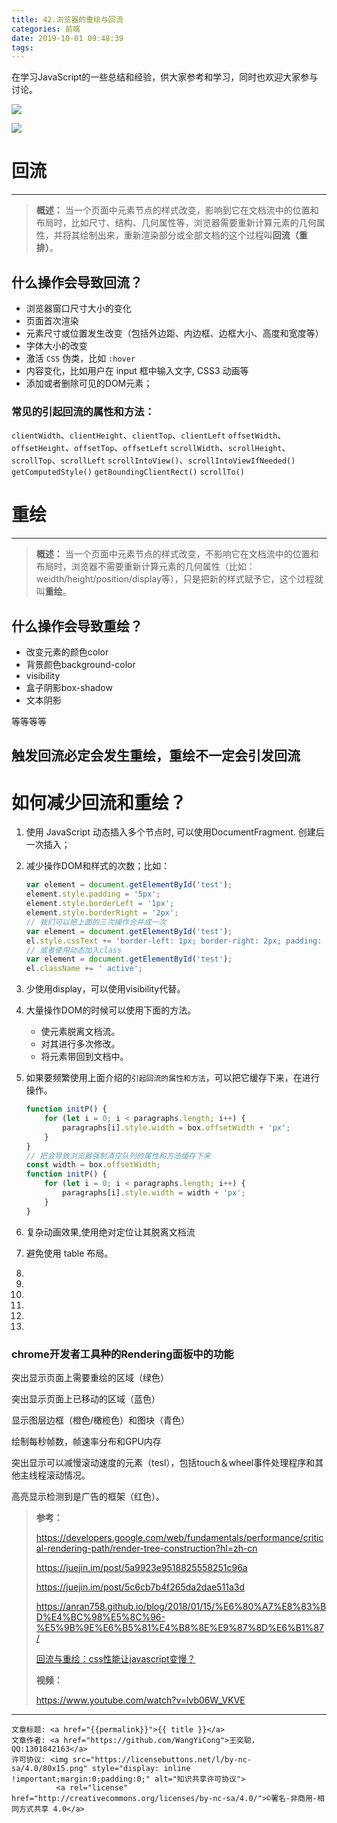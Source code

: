 ```yaml
---
title: 42.浏览器的重绘与回流
categories: 前端
date: 2019-10-01 09:48:39
tags:
---
```

在学习JavaScript的一些总结和经验，供大家参考和学习，同时也欢迎大家参与讨论。

<!--more-->

![](https://user-gold-cdn.xitu.io/2018/12/10/16798b8d839a7d6d?imageslim)

![](https://anran758.github.io/blog/2018/01/15/%E6%80%A7%E8%83%BD%E4%BC%98%E5%8C%96-%E5%9B%9E%E6%B5%81%E4%B8%8E%E9%87%8D%E6%B1%87/Mozilla.gif)



# 回流
----------------
> **概述：** 当一个页面中元素节点的样式改变，影响到它在文档流中的位置和布局时，比如尺寸、结构、几何属性等，浏览器需要重新计算元素的几何属性，并将其绘制出来，重新渲染部分或全部文档的这个过程叫**回流（重排）**。

## 什么操作会导致回流？

- 浏览器窗口尺寸大小的变化
- 页面首次渲染
- 元素尺寸或位置发生改变（包括外边距、内边框、边框大小、高度和宽度等）
- 字体大小的改变
- 激活 `CSS` 伪类，比如 `:hover`
- 内容变化，比如用户在 input 框中输入文字, CSS3 动画等
- 添加或者删除可见的DOM元素；

### 常见的引起回流的属性和方法：

`clientWidth`、`clientHeight`、`clientTop`、`clientLeft`
`offsetWidth`、`offsetHeight`、`offsetTop`、`offsetLeft`
`scrollWidth`、`scrollHeight`、`scrollTop`、`scrollLeft`
`scrollIntoView()`、`scrollIntoViewIfNeeded()`
`getComputedStyle()`
`getBoundingClientRect()`
`scrollTo()`

# 重绘
--------------------
> **概述：** 当一个页面中元素节点的样式改变，不影响它在文档流中的位置和布局时，浏览器不需要重新计算元素的几何属性（比如：weidth/height/position/display等），只是把新的样式赋予它，这个过程就叫**重绘**。

## 什么操作会导致重绘？

- 改变元素的颜色color
- 背景颜色background-color
- visibility
- 盒子阴影box-shadow
- 文本阴影

等等等等

## 触发回流必定会发生重绘，重绘不一定会引发回流

# 如何减少回流和重绘？



1. 使用 JavaScript 动态插入多个节点时, 可以使用DocumentFragment. 创建后一次插入；

2. 减少操作DOM和样式的次数；比如：

   ```javascript
   var element = document.getElementById('test');
   element.style.padding = '5px';
   element.style.borderLeft = '1px';
   element.style.borderRight = '2px';
   // 我们可以把上面的三次操作合并成一次
   var element = document.getElementById('test');
   el.style.cssText += 'border-left: 1px; border-right: 2px; padding: 5px;';
   // 或者使用动态加入class
   var element = document.getElementById('test');
   el.className += ' active';
   ```

   

3. 少使用display，可以使用visibility代替。

4. 大量操作DOM的时候可以使用下面的方法。

   - 使元素脱离文档流。
   - 对其进行多次修改。
   - 将元素带回到文档中。

5. 如果要频繁使用上面介绍的`引起回流的属性和方法`，可以把它缓存下来，在进行操作。

   ```javascript
   function initP() {
       for (let i = 0; i < paragraphs.length; i++) {
           paragraphs[i].style.width = box.offsetWidth + 'px';
       }
   }
   // 把会导致浏览器强制清空队列的属性和方法缓存下来
   const width = box.offsetWidth;
   function initP() {
       for (let i = 0; i < paragraphs.length; i++) {
           paragraphs[i].style.width = width + 'px';
       }
   }
   ```

   

6. 复杂动画效果,使用绝对定位让其脱离文档流

7. 避免使用 table 布局。

8. 

9. 

10. 

11. 

12. 

13. 


### chrome开发者工具种的Rendering面板中的功能

突出显示页面上需要重绘的区域（绿色）

突出显示页面上已移动的区域（蓝色）

显示图层边框（橙色/橄榄色）和图块（青色）

绘制每秒帧数，帧速率分布和GPU内存

突出显示可以减慢滚动速度的元素（tesl），包括touch＆wheel事件处理程序和其他主线程滚动情况。

高亮显示检测到是广告的框架（红色）。	

> **参考：**
>
> <https://developers.google.com/web/fundamentals/performance/critical-rendering-path/render-tree-construction?hl=zh-cn>
>
> <https://juejin.im/post/5a9923e9518825558251c96a>
>
> <https://juejin.im/post/5c6cb7b4f265da2dae511a3d>
>
> <https://anran758.github.io/blog/2018/01/15/%E6%80%A7%E8%83%BD%E4%BC%98%E5%8C%96-%E5%9B%9E%E6%B5%81%E4%B8%8E%E9%87%8D%E6%B1%87/>
>
> [回流与重绘：css性能让javascript变慢？](https://www.zhangxinxu.com/wordpress/2010/01/%E5%9B%9E%E6%B5%81%E4%B8%8E%E9%87%8D%E7%BB%98%EF%BC%9Acss%E6%80%A7%E8%83%BD%E8%AE%A9javascript%E5%8F%98%E6%85%A2%EF%BC%9F/)
>
> **视频：**
>
> <https://www.youtube.com/watch?v=lvb06W_VKVE>

-------------------


><span style="font-size:12px">
	文章标题: <a href="{{permalink}}">{{ title }}</a>
	文章作者: <a href="https://github.com/WangYiCong">王奕聪，QQ:1301842163</a>  
	许可协议: <img src="https://licensebuttons.net/l/by-nc-sa/4.0/80x15.png" style="display: inline !important;margin:0;padding:0;" alt="知识共享许可协议">
			  <a rel="license" href="http://creativecommons.org/licenses/by-nc-sa/4.0/">©署名-非商用-相同方式共享 4.0</a>
</span>